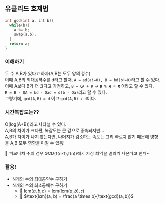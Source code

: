## 유클리드 호제법

```cpp 
int gcd(int a, int b){
  while(b){
    a %= b;
    swap(a,b);
  }
  return a;
}
```

### 이해하기
두 수 A,B가 있다고 하자(A,B는 모두 양의 정수)  
이때 A,B의 최대공약수를 d라고 할때, `A = ad(a!=0), B = bd(b!=0)`라고 할 수 있다.  
이때 A보다 B가 더 크다고 가정하고, `B = QA + R` → ***`B % A = R`*** 이라고 할 수 있다.  
`R = B - QA = bd - Qad = d(b - Qa)`라고 할 수 있다.  
그렇기에, `gcd(A,B) = d` 이고 `gcd(A,R) = d`이다.

### 시간복잡도는??
O(log(A+B))라고 나타낼 수 있다.  
A,B의 차이가 크다면, 복잡도는 큰 값으로 종속되지만...  
A,B가 차이가 나지 않는다면, 나머지가 감소하는 속도는 그리 빠르지 않기 때문에 영향을 A,B 모두 영향을 미칠 수 있음!

🎱 피보나치 수의 경우 GCD(f(n-1),f(n))에서 가장 최악을 결과가 나온다고 한다~ 

### 활용!
- N개의 수의 최대공약수 구하기
- N개의 수의 최소공배수 구하기  
  * 🎱 $\text{lcm}(a, b, c) = \text{lcm}(\text{lcm}(a, b), c)$  
  * 🎱 $\text{lcm}(a, b) = \frac{a \times b}{\text{gcd}(a, b)}$
